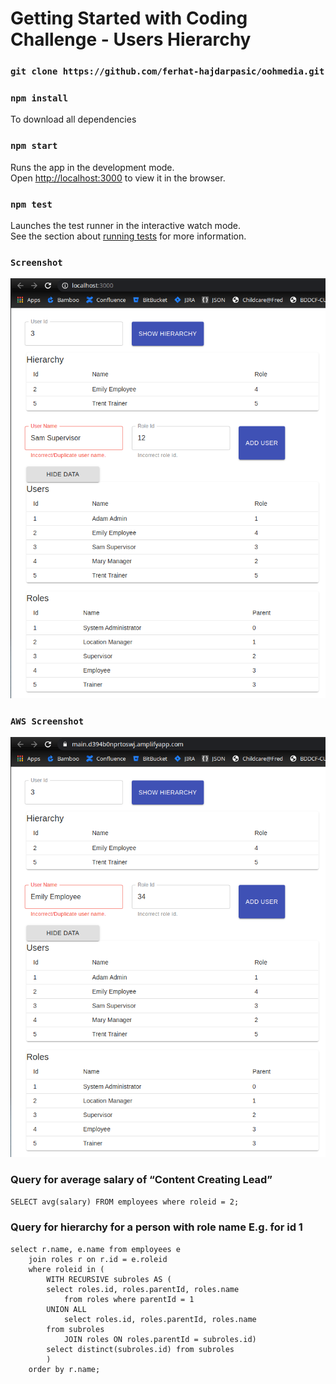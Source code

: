 # Getting Started with Coding Challenge - Users Hierarchy

### `git clone https://github.com/ferhat-hajdarpasic/oohmedia.git`

### `npm install`
To download all dependencies
### `npm start`

Runs the app in the development mode.\
Open [http://localhost:3000](http://localhost:3000) to view it in the browser.
### `npm test`
Launches the test runner in the interactive watch mode.\
See the section about [running tests](https://facebook.github.io/create-react-app/docs/running-tests) for more information.

### `Screenshot`
![Screenshot](oohmedia.png)

### `AWS Screenshot`
![Screenshot](aws.png)


### Query for average salary of “Content Creating Lead”
`SELECT avg(salary) FROM employees where roleid = 2;`

### Query for hierarchy for a person with role name E.g. for id 1
```
select r.name, e.name from employees e
	join roles r on r.id = e.roleid 
	where roleid in (
		WITH RECURSIVE subroles AS (
	    select roles.id, roles.parentId, roles.name
	    	from roles where parentId = 1
	    UNION ALL
	    	select roles.id, roles.parentId, roles.name
	    from subroles
	        JOIN roles ON roles.parentId = subroles.id)
		select distinct(subroles.id) from subroles
		)
	order by r.name;
```
